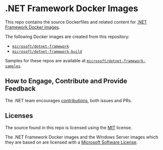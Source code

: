 # .NET Framework Docker Images

This repo contains the source Dockerfiles and related content for [.NET Framework Docker images](https://hub.docker.com/r/microsoft/dotnet-framework).

The following Docker images are created from this repository:

* [`microsoft/dotnet-framework`](https://hub.docker.com/r/microsoft/dotnet-framework)
* [`microsoft/dotnet-framework-build`](https://hub.docker.com/r/microsoft/dotnet-framework-build/)

Samples for these repos are available at [`microsoft/dotnet-framework-samples`](https://hub.docker.com/r/microsoft/dotnet-framework-samples).

## How to Engage, Contribute and Provide Feedback

The .NET team encourages [contributions](https://github.com/dotnet/coreclr/blob/master/Documentation/project-docs/contributing.md), both issues and PRs.

## Licenses

The source found in this repo is licensed using the [MIT](LICENSE.TXT) license.

The .NET Framework Docker images and the Windows Server images which they are based on are licensed with a [Microsoft Software License](https://hub.docker.com/r/microsoft/windowsservercore/).